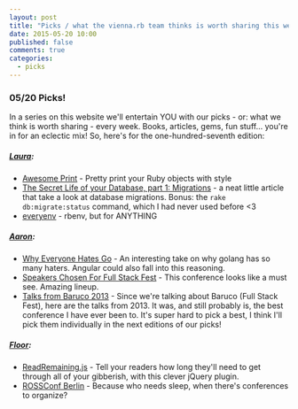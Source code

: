 ```yaml
---
layout: post
title: "Picks / what the vienna.rb team thinks is worth sharing this week"
date: 2015-05-20 10:00
published: false
comments: true
categories:
  - picks
---
```


### 05/20 Picks!

In a series on this website we'll entertain YOU with our picks - or: what we think is worth sharing - every week.
Books, articles, gems, fun stuff... you're in for an eclectic mix! So, here's for the one-hundred-seventh edition:

##### [Laura][1]:
- [Awesome Print][2] - Pretty print your Ruby objects with style
- [The Secret Life of your Database, part 1: Migrations][3] - a neat little article that take a look at database migrations. Bonus: the `rake db:migrate:status` command, which I had never used before <3
- [everyenv][4] - rbenv, but for ANYTHING

##### [Aaron][5]:
- [Why Everyone Hates Go][6] - An interesting take on why golang has so many haters. Angular could also fall into this reasoning.
- [Speakers Chosen For Full Stack Fest][7] - This conference looks like a must see. Amazing lineup.
- [Talks from Baruco 2013][8] - Since we're talking about Baruco (Full Stack Fest), here are the talks from 2013. It was, and still probably is, the best conference I have ever been to. It's super hard to pick a best, I think I'll pick them individually in the next editions of our picks!


##### [Floor][9]:
- [ReadRemaining.js][11] - Tell your readers how long they'll need to get through all of your gibberish, with this clever jQuery plugin.
- [ROSSConf Berlin][12] - Because who needs sleep, when there's conferences to organize?


[1]: http://www.twitter.com/alicetragedy
[2]: https://github.com/michaeldv/awesome_print
[3]: http://vaidehijoshi.github.io/blog/2015/05/19/the-secret-life-of-your-database-part-1-migrations/
[4]: https://github.com/mislav/everyenv
[5]: http://www.twitter.com/mraaroncruz
[6]: http://npf.io/2014/10/why-everyone-hates-go/
[7]: http://www.fullstackfest.com/#speakers-section
[8]: https://www.youtube.com/results?search_query=baruco+2013&page=&utm_source=opensearch
[9]: http://www.twitter.com/floordrees 
[11]: http://aerolab.github.io/readremaining.js
[12]: http://www.rossconf.io/event/berlin.html
